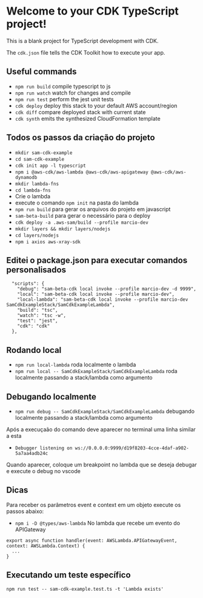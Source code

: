 # Welcome to your CDK TypeScript project!

This is a blank project for TypeScript development with CDK.

The `cdk.json` file tells the CDK Toolkit how to execute your app.

## Useful commands

 * `npm run build`   compile typescript to js
 * `npm run watch`   watch for changes and compile
 * `npm run test`    perform the jest unit tests
 * `cdk deploy`      deploy this stack to your default AWS account/region
 * `cdk diff`        compare deployed stack with current state
 * `cdk synth`       emits the synthesized CloudFormation template


## Todos os passos da criação do projeto
* `mkdir sam-cdk-example`
* `cd sam-cdk-example`
* `cdk init app -l typescript`
* `npm i @aws-cdk/aws-lambda @aws-cdk/aws-apigateway @aws-cdk/aws-dynamodb`
* `mkdir lambda-fns`
* `cd lambda-fns`
* Crie o lambda
* execute o comando `npm init` na pasta do lambda
* `npm run build` para gerar os arquivos do projeto em javascript
* `sam-beta-build` para gerar o necessário para o deploy
* `cdk deploy -a .aws-sam/build --profile marcio-dev`
* `mkdir layers && mkdir layers/nodejs`
* `cd layers/nodejs`
* `npm i axios aws-xray-sdk`

## Editei o package.json para executar comandos personalisados
```
  "scripts": {
    "debug": "sam-beta-cdk local invoke --profile marcio-dev -d 9999",
    "local": "sam-beta-cdk local invoke --profile marcio-dev",
    "local-lambda": "sam-beta-cdk local invoke --profile marcio-dev SamCdkExampleStack/SamCdkExampleLambda",
    "build": "tsc",
    "watch": "tsc -w",
    "test": "jest",
    "cdk": "cdk"
  },
```

## Rodando local
* `npm run local-lambda` roda localmente o lambda
* `npm run local -- SamCdkExampleStack/SamCdkExampleLambda` roda localmente passando a stack/lambda como argumento
 
## Debugando localmente
* `npm run debug -- SamCdkExampleStack/SamCdkExampleLambda` debugando localmente passando a stack/lambda como argumento

Após a execuçaão do comando deve aparecer no terminal uma linha similar a esta
* `Debugger listening on ws://0.0.0.0:9999/d19f8203-4cce-4daf-a902-5a7aa4adb24c` 

Quando aparecer, coloque um breakpoint no lambda que se deseja debugar e execute o debug no vscode

## Dicas
Para receber os parâmetros event e context em um objeto execute os passos abaixo:
* `npm i -D @types/aws-lambda`
No lambda que recebe um evento do APIGateway 
```
export async function handler(event: AWSLambda.APIGatewayEvent, context: AWSLambda.Context) {
  ...
}
``` 

## Executando um teste específico
`npm run test -- sam-cdk-example.test.ts -t 'Lambda exists'`